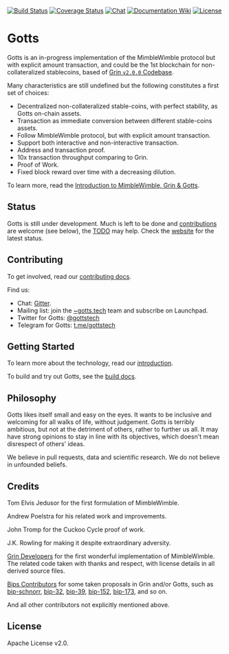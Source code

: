 [![Build Status](https://img.shields.io/travis/gottstech/gotts/master.svg)](https://travis-ci.org/gottstech/gotts)
[![Coverage Status](https://img.shields.io/codecov/c/github/gottstech/gotts/master.svg)](https://codecov.io/gh/gottstech/gotts)
[![Chat](https://img.shields.io/gitter/room/gotts_community/Lobby.svg)](https://gitter.im/gotts_community/lobby)
[![Documentation Wiki](https://img.shields.io/badge/doc-wiki-blue.svg)](https://github.com/gottstech/docs/wiki)
[![License](https://img.shields.io/github/license/gottstech/gotts.svg)](https://github.com/gottstech/gotts/blob/master/LICENSE)

# Gotts

Gotts is an in-progress implementation of the MimbleWimble protocol but with explicit amount transaction, and could be the 1st blockchain for non-collateralized stablecoins, based of [Grin `v2.0.0` Codebase](https://github.com/mimblewimble/grin/tree/v2.0.0).

Many characteristics are still undefined but the following constitutes a first set of choices:

  * Decentralized non-collateralized stable-coins, with perfect stability, as Gotts on-chain assets.
  * Transaction as immediate conversion between different stable-coins assets.
  * Follow MimbleWimble protocol, but with explicit amount transaction.
  * Support both interactive and non-interactive transaction.
  * Address and transaction proof.
  * 10x transaction throughput comparing to Grin.
  * Proof of Work.
  * Fixed block reward over time with a decreasing dilution.

To learn more, read the [Introduction to MimbleWimble, Grin & Gotts](docs/intro.md).

## Status

Gotts is still under development. Much is left to be done and [contributions](CONTRIBUTING.md) are welcome (see below), the [TODO](docs/TODO.md) may help. Check the [website](https://gotts.tech/) for the latest status.

## Contributing

To get involved, read our [contributing docs](CONTRIBUTING.md).

Find us:

* Chat: [Gitter](https://gitter.im/gotts_community/lobby).
* Mailing list: join the [~gotts.tech](https://launchpad.net/~gotts.tech) team and subscribe on Launchpad.
* Twitter for Gotts: [@gottstech](https://twitter.com/GottsTech)
* Telegram for Gotts: [t.me/gottstech](https://t.me/gottstech)

## Getting Started

To learn more about the technology, read our [introduction](docs/intro.md).

To build and try out Gotts, see the [build docs](docs/build.md).

## Philosophy

Gotts likes itself small and easy on the eyes. It wants to be inclusive and welcoming for all walks of life, without judgement. Gotts is terribly ambitious, but not at the detriment of others, rather to further us all. It may have strong opinions to stay in line with its objectives, which doesn't mean disrespect of others' ideas.

We believe in pull requests, data and scientific research. We do not believe in unfounded beliefs.

## Credits

Tom Elvis Jedusor for the first formulation of MimbleWimble.

Andrew Poelstra for his related work and improvements.

John Tromp for the Cuckoo Cycle proof of work.

J.K. Rowling for making it despite extraordinary adversity.

[Grin Developers](https://github.com/mimblewimble/grin/graphs/contributors) for the first wonderful implementation of MimbleWimble. The related code taken with thanks and respect, with license details in all derived source files.

[Bips Contributors](https://github.com/bitcoin/bips/graphs/contributors) for some taken proposals in Grin and/or Gotts, such as [bip-schnorr](https://github.com/sipa/bips/blob/bip-schnorr/bip-schnorr.mediawiki), [bip-32](https://github.com/bitcoin/bips/blob/master/bip-0032.mediawiki), [bip-39](https://github.com/bitcoin/bips/blob/master/bip-0039.mediawiki), [bip-152](https://github.com/bitcoin/bips/blob/master/bip-0152.mediawiki), [bip-173](https://github.com/bitcoin/bips/blob/master/bip-0173.mediawiki), and so on.

And all other contributors not explicitly mentioned above.

## License

Apache License v2.0.
